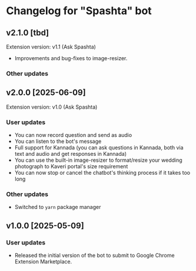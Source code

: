# Changelog for "Spashta" bot

## v2.1.0 [tbd]

Extension version: v1.1 (Ask Spashta)

- Improvements and bug-fixes to image-resizer.

### Other updates

## v2.0.0 [2025-06-09]

Extension version: v1.0 (Ask Spashta)

### User updates

- You can now record question and send as audio
- You can listen to the bot's message
- Full support for Kannada (you can ask questions in Kannada, both via text and audio and get responses in Kannada)
- You can use the built-in image-resizer to format/resize your wedding photograph to Kaveri portal's size requirement
- You can now stop or cancel the chatbot's thinking process if it takes too long

### Other updates

- Switched to `yarn` package manager

## v1.0.0 [2025-05-09]

### User updates

- Released the initial version of the bot to submit to Google Chrome Extension Marketplace.
